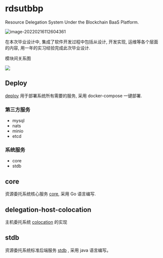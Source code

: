 # rdsutbbp

Resource Delegation System Under the Blockchain BaaS Platform.

![image-20220216112604361](https://resource.gocloudcoder.com/image-20220216112604361.png)

在本次毕业设计中, 集成了软件开发过程中包括从设计, 开发实现, 运维等各个层面的内容, 用一年的实习经验完成此次毕业设计.

模块间关系图

![](https://resource.gocloudcoder.com/rdsutbbp-module.drawio.svg)

## Deploy

[deploy](https://github.com/rdsutbbp/deploy) 用于部署系统所有需要的服务, 采用 docker-compose 一键部署.

### 第三方服务
* mysql
* nats
* minio
* etcd

### 系统服务

* core
* stdb
  
## core

资源委托系统核心服务 [core](https://github.com/rdsutbbp/core), 采用 Go 语言编写.


## delegation-host-colocation

主机委托系统 [colocation](https://github.com/rdsutbbp/delegation-host-colocation) 的实现

## stdb

资源委托系统标准后端服务 [stdb](https://github.com/rdsutbbp/stdb) , 采用 java 语言编写。



